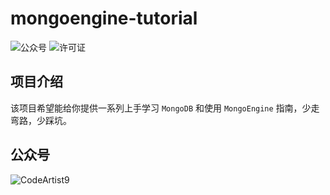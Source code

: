 # mongoengine-tutorial

![公众号](https://img.shields.io/badge/公众号-CodeArtist9-blue.svg)
![许可证](https://img.shields.io/badge/许可证-Apache-orange.svg)

## 项目介绍

该项目希望能给你提供一系列上手学习 `MongoDB` 和使用 `MongoEngine` 指南，少走弯路，少踩坑。

## 公众号

![CodeArtist9](https://code-artist.oss-cn-shenzhen.aliyuncs.com/qrcode/qrcode_for_gh.jpg)
